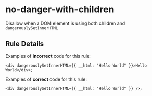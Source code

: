 # no-danger-with-children

Disallow when a DOM element is using both children and `dangerouslySetInnerHTML`

## Rule Details

Examples of **incorrect** code for this rule:

```tsx
<div dangerouslySetInnerHTML={{ __html: "Hello World" }}>Hello World</div>;
```

Examples of **correct** code for this rule:

```tsx
<div dangerouslySetInnerHTML={{ __html: "Hello World" }} />;
```
